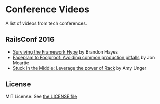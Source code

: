 # Conference Videos
A list of videos from tech conferences.

## RailsConf 2016
* [Surviving the Framework Hype](https://www.youtube.com/watch?v=O6TtfK9gGvA) by Brandon Hayes
* [Faceplam to Foolproof: Avoiding common production pitfalls](https://www.youtube.com/watch?v=yDJV9mr--Yo) by Jon Mcartie
* [Stuck in the Middle: Leverage the power of Rack](https://www.youtube.com/watch?v=WeXpka50tHY) by Amy Unger

## License
MIT License: See [the LICENSE file](https://raw.githubusercontent.com/prachigotkhindikar1/conference_videos/master/LICENSE)
